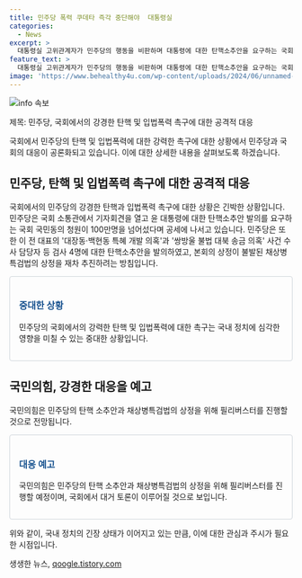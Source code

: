 ```yaml
---
title: 민주당 폭력 쿠데타 즉각 중단해야  대통령실
categories:
  - News
excerpt: >
  대통령실 고위관계자가 민주당의 행동을 비판하며 대통령에 대한 탄핵소추안을 요구하는 국회의 동향에 대한 긴 글을 간결하게 요약하면 다음과 같을 것입니다:  대통령실 고위관계자가 민주당의 행동을 비판하며 대통령에 대한 탄핵소추안을 요구하는 국회의 동향이 이목을 끌고 있다. 민주당은 전 대표의 수사와 관련된 검사들에 대한 탄핵 소추안을 발의했으며, 이에 대한 공세가 거세지고 있다. 또한 채상병특검법의 상정 문제로 국회의 대립이 예상되고 있다.
feature_text: >
  대통령실 고위관계자가 민주당의 행동을 비판하며 대통령에 대한 탄핵소추안을 요구하는 국회의 동향에 대한 긴 글을 간결하게 요약하면 다음과 같을 것입니다:  대통령실 고위관계자가 민주당의 행동을 비판하며 대통령에 대한 탄핵소추안을 요구하는 국회의 동향이 이목을 끌고 있다. 민주당은 전 대표의 수사와 관련된 검사들에 대한 탄핵 소추안을 발의했으며, 이에 대한 공세가 거세지고 있다. 또한 채상병특검법의 상정 문제로 국회의 대립이 예상되고 있다.
image: 'https://www.behealthy4u.com/wp-content/uploads/2024/06/unnamed-file.png'
---
```


<p><img src="https://www.behealthy4u.com/wp-content/uploads/2024/06/unnamed-file.png" alt="info 속보" /></p>

<p>제목: 민주당, 국회에서의 강경한 탄핵 및 입법폭력 촉구에 대한 공격적 대응</p>

<p>국회에서 민주당의 탄핵 및 입법폭력에 대한 강력한 촉구에 대한 상황에서 민주당과 국회의 대응이 공론화되고 있습니다. 이에 대한 상세한 내용을 살펴보도록 하겠습니다.</p>

<h2 data-ke-size="size26">민주당, 탄핵 및 입법폭력 촉구에 대한 공격적 대응</h2>

<p>국회에서의 민주당의 강경한 탄핵과 입법폭력 촉구에 대한 상황은 긴박한 상황입니다. 민주당은 국회 소통관에서 기자회견을 열고 윤 대통령에 대한 탄핵소추안 발의를 요구하는 국회 국민동의 청원이 100만명을 넘어섰다며 공세에 나서고 있습니다. 민주당은 또한 이 전 대표의 '대장동·백현동 특혜 개발 의혹'과 '쌍방울 불법 대북 송금 의혹' 사건 수사 담당자 등 검사 4명에 대한 탄핵소추안을 발의하였고, 본회의 상정이 불발된 채상병특검법의 상정을 재차 추진하려는 방침입니다.</p>

<div style="border: 1px solid #ced4da; border-radius: .25rem; padding: 1rem;">
    <h3 style="color: #1a5490;">중대한 상황</h3>
    <p>민주당의 국회에서의 강력한 탄핵 및 입법폭력에 대한 촉구는 국내 정치에 심각한 영향을 미칠 수 있는 중대한 상황입니다.</p>
</div>

<h2 data-ke-size="size26">국민의힘, 강경한 대응을 예고</h2>

<p>국민의힘은 민주당의 탄핵 소추안과 채상병특검법의 상정을 위해 필리버스터를 진행할 것으로 전망됩니다.</p>

<div style="border: 1px solid #ced4da; border-radius: .25rem; padding: 1rem;">
    <h3 style="color: #1a5490;">대응 예고</h3>
    <p>국민의힘은 민주당의 탄핵 소추안과 채상병특검법의 상정을 위해 필리버스터를 진행할 예정이며, 국회에서 대거 토론이 이루어질 것으로 보입니다.</p>
</div>

<p>위와 같이, 국내 정치의 긴장 상태가 이어지고 있는 만큼, 이에 대한 관심과 주시가 필요한 시점입니다.</p>
생생한 뉴스, <a href="https://qoogle.tistory.com" rel="dofollow">qoogle.tistory.com</a>


